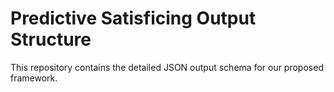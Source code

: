 # Predictive Satisficing Output Structure
This repository contains the detailed JSON output schema for our proposed framework.

